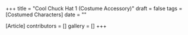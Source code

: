 +++
title = "Cool Chuck Hat 1 (Costume Accessory)"
draft = false
tags = [Costumed Characters]
date = ""

[Article]
contributors = []
gallery = []
+++